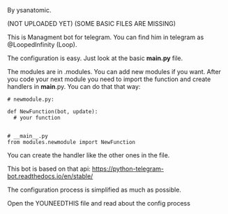 
By ysanatomic.

(NOT UPLOADED YET) (SOME BASIC FILES ARE MISSING)

This is Managment bot for telegram. You can find him in telegram as @LoopedInfinity (Loop).

The configuration is easy. Just look at the basic __main.py__ file.

The modules are in .modules. You can add new modules if you want. After you code your next module you need to import the function and create handlers in __main__.py. You can do that that way:

```
# newmodule.py:

def NewFunction(bot, update):
  # your function
  
```

```
# __main__.py
from modules.newmodule import NewFunction
```

You can create the handler like the other ones in the file.

This bot is based on that api: https://python-telegram-bot.readthedocs.io/en/stable/
 
The configuration process is simplified as much as possible.

Open the YOUNEEDTHIS file and read about the config process
